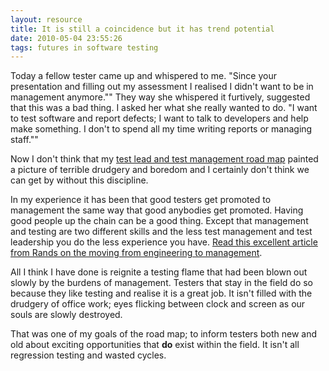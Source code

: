 ```yaml
---
layout: resource
title: It is still a coincidence but it has trend potential
date: 2010-05-04 23:55:26
tags: futures in software testing
---
```

Today a fellow tester came up and whispered to me. "Since your presentation and filling out my assessment I realised I didn't want to be in management anymore."" They way she whispered it furtively, suggested that this was a bad thing. I asked her what she really wanted to do.  "I want to test software and report defects; I want to talk to developers and help make something. I don't to spend all my time writing reports or managing staff.""

Now I don't think that my [test lead and test management road map](/resources/futures-in-software-testing-test-lead-test-manager.html) painted a picture of terrible drudgery and boredom and I certainly don't think we can get by without this discipline.

In my experience it has been that good testers get promoted to management the same way that good anybodies get promoted. Having good people up the chain can be a good thing. Except that management and testing are two different skills and the less test management and test leadership you do the less experience you have. [Read this excellent article from Rands on the moving from engineering to management](http://www.randsinrepose.com/archives/2009/01/25/a_disclosure.html).

All I think I have done is reignite a testing flame that had been blown out slowly by the burdens of management. Testers that stay in the field do so because they like testing and realise it is a great job. It isn't filled with the drudgery of office work; eyes flicking between clock and screen as our souls are slowly destroyed.

That was one of my goals of the road map; to inform testers both new and old about exciting opportunities that **do** exist within the field. It isn't all regression testing and wasted cycles.